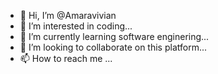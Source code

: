 - 👋 Hi, I’m @Amaravivian
- 👀 I’m interested in coding...
- 🌱 I’m currently learning software enginering...
- 💞️ I’m looking to collaborate on this platform...
- 📫 How to reach me ...

<!---
Amaravivian/Amaravivian is a ✨ special ✨ repository because its `README.md` (this file) appears on your GitHub profile.
You can click the Preview link to take a look at your changes.
--->
